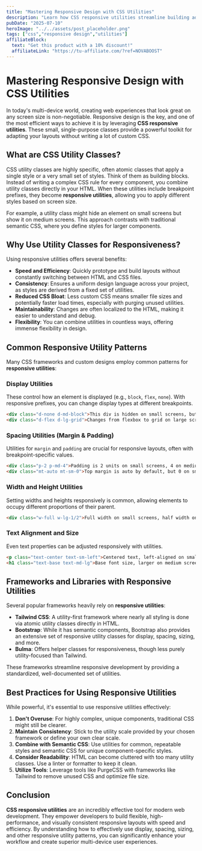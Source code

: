 ```yaml
---
title: "Mastering Responsive Design with CSS Utilities"
description: "Learn how CSS responsive utilities streamline building adaptable web designs for any screen size."
pubDate: "2025-07-10"
heroImage: "../../assets/post_placeholder.png"
tags: ["css","responsive design","utilities"]
affiliateBlock:
  text: "Get this product with a 10% discount!"
  affiliateLink: "https://tu-affiliate.com/?ref=NOVABOOST"
---
```



# Mastering Responsive Design with CSS Utilities

In today's multi-device world, creating web experiences that look great on any screen size is non-negotiable. Responsive design is the key, and one of the most efficient ways to achieve it is by leveraging **CSS responsive utilities**. These small, single-purpose classes provide a powerful toolkit for adapting your layouts without writing a lot of custom CSS.

## What are CSS Utility Classes?

CSS utility classes are highly specific, often atomic classes that apply a single style or a very small set of styles. Think of them as building blocks. Instead of writing a complex CSS rule for every component, you combine utility classes directly in your HTML. When these utilities include breakpoint prefixes, they become **responsive utilities**, allowing you to apply different styles based on screen size.

For example, a utility class might hide an element on small screens but show it on medium screens. This approach contrasts with traditional semantic CSS, where you define styles for larger components.

## Why Use Utility Classes for Responsiveness?

Using responsive utilities offers several benefits:

*   **Speed and Efficiency**: Quickly prototype and build layouts without constantly switching between HTML and CSS files.
*   **Consistency**: Ensures a uniform design language across your project, as styles are derived from a fixed set of utilities.
*   **Reduced CSS Bloat**: Less custom CSS means smaller file sizes and potentially faster load times, especially with purging unused utilities.
*   **Maintainability**: Changes are often localized to the HTML, making it easier to understand and debug.
*   **Flexibility**: You can combine utilities in countless ways, offering immense flexibility in design.

## Common Responsive Utility Patterns

Many CSS frameworks and custom designs employ common patterns for **responsive utilities**:

### Display Utilities

These control how an element is displayed (e.g., `block`, `flex`, `none`). With responsive prefixes, you can change display types at different breakpoints.

```html
<div class="d-none d-md-block">This div is hidden on small screens, but visible on medium and larger.</div>
<div class="d-flex d-lg-grid">Changes from flexbox to grid on large screens.</div>
```

### Spacing Utilities (Margin & Padding)

Utilities for `margin` and `padding` are crucial for responsive layouts, often with breakpoint-specific values.

```html
<div class="p-2 p-md-4">Padding is 2 units on small screens, 4 on medium and up.</div>
<div class="mt-auto mt-sm-0">Top margin is auto by default, but 0 on small screens and up.</div>
```

### Width and Height Utilities

Setting widths and heights responsively is common, allowing elements to occupy different proportions of their parent.

```html
<div class="w-full w-lg-1/2">Full width on small screens, half width on large screens.</div>
```

### Text Alignment and Size

Even text properties can be adjusted responsively with utilities.

```html
<p class="text-center text-sm-left">Centered text, left-aligned on small screens and up.</p>
<h1 class="text-base text-md-lg">Base font size, larger on medium screens and up.</h1>
```

## Frameworks and Libraries with Responsive Utilities

Several popular frameworks heavily rely on **responsive utilities**:

*   **Tailwind CSS**: A utility-first framework where nearly all styling is done via atomic utility classes directly in HTML.
*   **Bootstrap**: While it has semantic components, Bootstrap also provides an extensive set of responsive utility classes for display, spacing, sizing, and more.
*   **Bulma**: Offers helper classes for responsiveness, though less purely utility-focused than Tailwind.

These frameworks streamline responsive development by providing a standardized, well-documented set of utilities.

## Best Practices for Using Responsive Utilities

While powerful, it's essential to use responsive utilities effectively:

1.  **Don't Overuse**: For highly complex, unique components, traditional CSS might still be clearer.
2.  **Maintain Consistency**: Stick to the utility scale provided by your chosen framework or define your own clear scale.
3.  **Combine with Semantic CSS**: Use utilities for common, repeatable styles and semantic CSS for unique component-specific styles.
4.  **Consider Readability**: HTML can become cluttered with too many utility classes. Use a linter or formatter to keep it clean.
5.  **Utilize Tools**: Leverage tools like PurgeCSS with frameworks like Tailwind to remove unused CSS and optimize file size.

## Conclusion

**CSS responsive utilities** are an incredibly effective tool for modern web development. They empower developers to build flexible, high-performance, and visually consistent responsive layouts with speed and efficiency. By understanding how to effectively use display, spacing, sizing, and other responsive utility patterns, you can significantly enhance your workflow and create superior multi-device user experiences.
